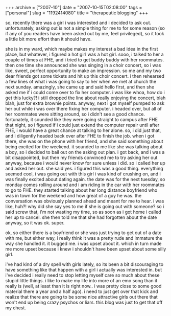 +++
archive = ["2007-10"]
date = "2007-10-15T02:08:00"
tags = ["personal"]
slug = "1192414080"
title = "therapeutic blogging"
+++

so, recently there was a girl i was interested and i decided to ask out.
unfortunately, asking out is not a simple thing for me to for some reason
(so if any of you readers have been asked out by me, feel privileged), so
it took a little bit more effort than it should have.

she is in my ward, which maybe makes my interest a bad idea in the first
place, but whatever, i figured a hot girl was a hot girl. sooo, i talked
to her a couple of times at FHE, and i tried to get buddy buddy with her
roommates. then one time she announced she was singing in a choir concert,
so i was like, sweet, perfect opportunity to make an impression. so me and
my two dear friends got some tickets and hit up this choir concert. i then
rehearsed a few lines of what i was going to say to her when we met at
church the next sunday. amazingly, she came up and said hello first, and
then she asked me if i could come over to fix her computer. i was like
whoa, how do i get this lucky?! i still dropped the line about really
enjoying the concert, blah blah, just for extra brownie points. anyway,
next i got myself pumped to ask her out while i was over there fixing her
computer. i headed over, but all of her roommates were sitting around, so
i didn't see a good chance. fortunately, it sounded like they were going
straight to campus after FHE that night, so i figured if i could just
extend the computer repair until after FHE, i would have a great chance at
talking to her alone. so, i did just that, and i diligently headed back
over after FHE to finish the job. when i got there, she was on the phone
with her friend, and she said something about being excited for the
weekend. it sounded to me like she was talking about a boy, so i decided
to bail out on the asking out plan. i got back, and i was a bit
disappointed, but then my friends convinced me to try asking her out
anyway, because i would never know for sure unless i did. so i called her
up and asked her out. she said yes. i figured this was a good thing.
everything seemed cool, i was going out with this girl i was kind of
crushing on, and i was finally excited about dating again. the date was
for the next tuesday, so monday comes rolling around and i am riding in
the car with her roommates to go to FHE. they started talking about her
long distance boyfriend who was in town for the weekend and how great of
a guy he was. the conversation was obviously planned ahead and meant for
me to hear. i was like, huh?! why did she say yes to me if she is going
out with someone? so i said screw that, i'm not wasting my time, so as
soon as i got home i called her up to cancel. she then told me that she
had forgotten about the date anyway, so it was ok. super.

ok, so either there is a boyfriend or she was just trying to get out of
a date with me, but either way, i really think it was a pretty rude and
immature the way she handled it. it bugged me. i was upset about it. which
in turn made me more upset because i knew i shouldn't have been upset
about some silly girl.

i've had kind of a dry spell with girls lately, so its been a bit
discouraging to have something like that happen with a girl i actually was
interested in. but i've decided i really need to stop letting myself care
so much about these stupid little things. i like to make my life into more
of an emo song than it really is (well, at least than it is right now..
i was pretty close to some good material there a year and a half ago).
i need to just get over that kick and realize that there are going to be
some nice attractive girls out there that won't end up being crazy psychos
or liars. this blog was just to get that off my chest.

